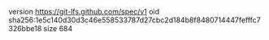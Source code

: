 version https://git-lfs.github.com/spec/v1
oid sha256:1e5c140d30d3c46e558533787d27cbc2d184b8f8480714447fefffc7326bbe18
size 684
